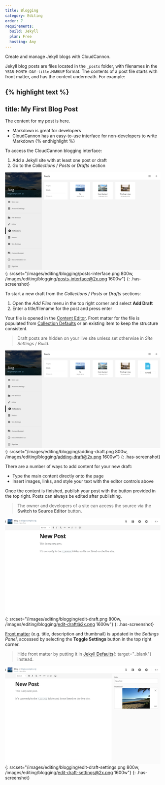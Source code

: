 ```yaml
---
title: Blogging
category: Editing
order: 7
requirements:
  build: Jekyll
  plan: Free
  hosting: Any
---
```


Create and manage Jekyll blogs with CloudCannon.

Jekyll blog posts are files located in the `_posts` folder, with filenames in the `YEAR-MONTH-DAY-title.MARKUP` format. The contents of a post file starts with front matter, and has the content underneath. For example:

{% highlight text %}
---
title: My First Blog Post
---
The content for my post is here.

* Markdown is great for developers
* CloudCannon has an easy-to-use interface for non-developers to write Markdown
{% endhighlight %}



To access the CloudCannon blogging interface:

1. Add a Jekyll site with at least one post or draft
2. Go to the *Collections* / *Posts* or *Drafts* section

![Empty blogging interface](/images/editing/blogging/posts-interface.png){: srcset="/images/editing/blogging/posts-interface.png 800w, /images/editing/blogging/posts-interface@2x.png 1600w"}
{: .has-screenshot}



To start a new draft from the *Collections* / *Posts* or *Drafts* sections:

1. Open the *Add Files* menu in the top right corner and select **Add Draft**
2. Enter a title/filename for the post and press enter

Your file is opened in the [Content Editor](/editing/content-editor/). Front matter for the file is populated from [Collection Defaults](/editing/collection-defaults/) or an existing item to keep the structure consistent.

> Draft posts are hidden on your live site unless set otherwise in *Site Settings* / *Build*.

![Creating a new draft](/images/editing/blogging/adding-draft.png){: srcset="/images/editing/blogging/adding-draft.png 800w, /images/editing/blogging/adding-draft@2x.png 1600w"}
{: .has-screenshot}



There are a number of ways to add content for your new draft:

* Type the main content directly onto the page
* Insert images, links, and style your text with the editor controls above

Once the content is finished, publish your post with the button provided in the top right. Posts can always be edited after publishing.

> The owner and developers of a site can access the source via the **Switch to Source Editor** button.

![Editing draft](/images/editing/blogging/edit-draft.png){: srcset="/images/editing/blogging/edit-draft.png 800w, /images/editing/blogging/edit-draft@2x.png 1600w"}
{: .has-screenshot}



[Front matter](/editing/front-matter/) (e.g. title, description and thumbnail) is updated in the *Settings Panel*, accessed by selecting the **Toggle Settings** button in the top right corner.

> Hide front matter by putting it in [Jekyll Defaults](http://jekyllrb.com/docs/configuration/#front-matter-defaults){: target="_blank"} instead.

![Editing draft with Settings Panel open](/images/editing/blogging/edit-draft-settings.png){: srcset="/images/editing/blogging/edit-draft-settings.png 800w, /images/editing/blogging/edit-draft-settings@2x.png 1600w"}
{: .has-screenshot}
